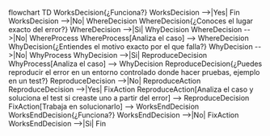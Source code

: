 flowchart TD
    WorksDecision{¿Funciona?}
    WorksDecision -->|Yes| Fin
    WorksDecision -->|No| WhereDecision
    WhereDecision{¿Conoces el lugar exacto del error?}
    WhereDecision -->|Si| WhyDecision
    WhereDecision -->|No| WhereProcess
    WhereProcess[Analiza el caso] --> WhereDecision
    WhyDecision{¿Entiendes el motivo exacto por el que falla?}
    WhyDecision -->|No| WhyProcess
    WhyDecision -->|Si| ReproduceDecision
    WhyProcess[Analiza el caso] --> WhyDecision
    ReproduceDecision{¿Puedes reproducir el error en un entorno controlado donde hacer pruebas, ejemplo en un test?}
    ReproduceDecision -->|No| ReproduceAction
    ReproduceDecision -->|Yes| FixAction
    ReproduceAction[Analiza el caso y soluciona el test si creaste uno a partir del error] --> ReproduceDecision
    FixAction[Trabaja en solucionarlo] --> WorksEndDecision
    WorksEndDecision{¿Funciona?}
    WorksEndDecision -->|No| FixAction
    WorksEndDecision -->|Si| Fin
